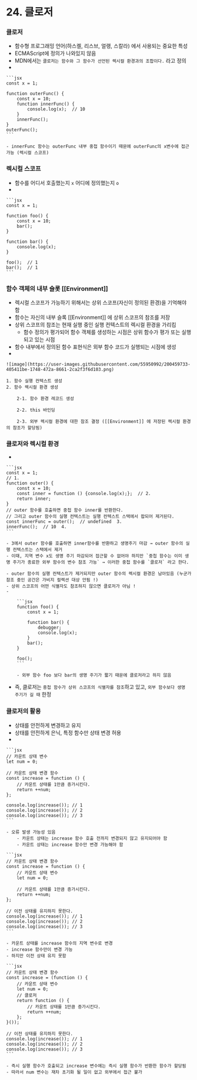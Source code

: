 # 24. 클로저

### 클로저

- 함수형 프로그래밍 언어(하스켈, 리스브, 얼랭, 스칼라) 에서 사용되는 중요한 특성
- ECMAScript에 정의가 나와있지 않음
- MDN에서는 `클로저는 함수와 그 함수가 선언된 렉시컬 환경과의 조합이다.` 라고 정의
- 
    
    ```jsx
    const x = 1;
    
    function outerFunc() {
    	const x = 10;
    	function innerFunc() {
    		console.log(x);  // 10
    	}
    	innerFunc();
    }
    outerFunc();
    ```
    
    - innerFunc 함수는 outerFunc 내부 중첩 함수이기 때문에 outerFunc의 x변수에 접근 가능 (렉시컬 스코프)

### 렉시컬 스코프

- 함수를 어디서 호출했는지 `x` 어디에 정의했는지 `o`
- 
    
    ```jsx
    const x = 1;
    
    function foo() {
        const x = 10;
        bar();
    }
    
    function bar() {
        console.log(x);
    }
    
    foo();  // 1
    bar();  // 1
    ```
    

### 함수 객체의 내부 슬롯 [[Environment]]

- 렉시컬 스코프가 가능하기 위해서는 상위 스코프(자신이 정의된 환경)을 기억해야 함
- 함수는 자신의 내부 슬록 [[Environment]] 에 상위 스코프의 참조를 저장
- 상위 스코프의 참조는 현재 실행 중인 실행 컨텍스트의 렉시컬 환경을 가리킴
    - 함수 정의가 평가되어 함수 객체를 생성하는 시점은 상위 함수가 평가 또는 실행되고 있는 시점
- 함수 내부에서 정의된 함수 표현식은 외부 함수 코드가 실행되는 시점에 생성
- 
    
    ![image](https://user-images.githubusercontent.com/55950992/200459733-405411be-1748-472a-8661-2ca2f3f6d103.png)
    
    1. 함수 실행 컨텍스트 생성
    2. 함수 렉시컬 환경 생성
        
        2-1. 함수 환경 레코드 생성
        
        2-2. this 바인딩
        
        2-3. 외부 렉시컬 환경에 대한 참조 결정 ([[Environment]] 에 저장된 렉시컬 환경의 참조가 할당됨)
        

### 클로저와 렉시컬 환경

- 
    
    ```jsx
    const x = 1;
    // 1.
    function outer() {
        const x = 10;
        const inner = function () {console.log(x);};  // 2.
        return inner;
    }
    // outer 함수를 호출하면 중첩 함수 inner를 반환한다.
    // 그리고 outer 함수의 실행 컨텍스트는 실행 컨텍스트 스택에서 팝되어 제거된다.
    const innerFunc = outer();  // undefined  3.
    innerFunc();  // 10  4.
    ```
    
    - 3에서 outer 함수를 호출하면 inner함수를 반환하고 생명주기 마감 → outer 함수의 실행 컨텍스트는 스택에서 제거
    - 이때, 지역 변수 x도 생명 주기 마감되어 접근할 수 없어야 하지만 `중첩 함수는 이미 생명 주기가 종료한 외부 함수의 변수 참조 가능` → 이러한 중첩 함수를 `클로저` 라고 한다.
    
    - outer 함수의 실행 컨텍스트가 제거되지만 outer 함수의 렉시컬 환경은 남아있음 (누군가 참조 중인 공간은 가비지 컬렉션 대상 안됨 !)
    - 상위 스코프의 어떤 식별자도 참조하지 않으면 클로저가 아님 !
    - 
        
        ```jsx
        function foo() {
        	const x = 1;
        
        	function bar() {
        		debugger;
        		console.log(x);
        	}
        	bar();
        }
        
        foo();
        ```
        
        - 외부 함수 foo 보다 bar의 생명 주기가 짧기 때문에 클로저라고 하지 않음
- 즉, 클로저는 `중첩 함수가 상위 스코프의 식별자를 참조`하고 있고, `외부 함수보다 생명 주기가 길 때` 한정

### 클로저의 활용

- 상태를 안전하게 변경하고 유지
- 상태를 안전하게 은닉, 특정 함수만 상태 변경 허용
- 
    
    ```jsx
    // 카운트 상태 변수
    let num = 0;
    
    // 카운트 상태 변경 함수
    const increase = function () {
    	// 카운트 상태를 1만큼 증가시킨다.
    	return ++num;
    };
    
    console.log(increase()); // 1
    console.log(increase()); // 2
    console.log(increase()); // 3
    ```
    
    - 오류 발생 가능성 있음
        - 카운트 상태는 increase 함수 호출 전까지 변경되지 않고 유지되어야 함
        - 카운트 상태는 increase 함수만 변경 가능해야 함
    
    ```jsx
    // 카운트 상태 변경 함수
    const increase = function () {
    	// 카운트 상태 변수
    	let num = 0;
    	
    	// 카운트 상태를 1만큼 증가시킨다.
    	return ++num;
    };
    
    // 이전 상태를 유지하지 못한다.
    console.log(increase()); // 1
    console.log(increase()); // 2
    console.log(increase()); // 3
    ```
    
    - 카운트 상태를 increase 함수의 지역 변수로 변경
    - increase 함수만이 변경 가능
    - 하지만 이전 상태 유지 못함
    
    ```jsx
    // 카운트 상태 변경 함수
    const increase = (function () {
    	// 카운트 상태 변수
    	let num = 0;
    	// 클로저
    	return function () {
    		// 카운트 상태를 1만큼 증가시킨다.
    		return ++num;
    	};
    }());
    
    // 이전 상태를 유지하지 못한다.
    console.log(increase()); // 1
    console.log(increase()); // 2
    console.log(increase()); // 3
    ```
    
    - 즉시 실행 함수가 호출되고 increase 변수에는 즉시 실행 함수가 반환한 함수가 할당됨
    - 따라서 num 변수는 재차 초기화 될 일이 없고 외부에서 접근 불가
